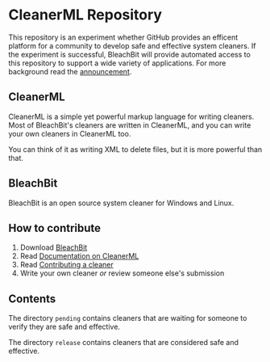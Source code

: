 CleanerML Repository
====================

This repository is an experiment whether GitHub provides an efficent platform for a community to develop safe and effective system cleaners.  If the experiment is successful, BleachBit will provide automated access to this repository to support a wide variety of applications.  For more background read the [announcement](http://bleachbit.sourceforge.net/news/bonus-pack-moved-svn-git).


CleanerML
---------
CleanerML is a simple yet powerful markup language for writing cleaners. Most of BleachBit's cleaners are written in CleanerML, and you can write your own cleaners in CleanerML too.

You can think of it as writing XML to delete files, but it is more powerful than that. 



BleachBit
---------
BleachBit is an open source system cleaner for Windows and Linux.



How to contribute
-----------------
1.  Download [BleachBit](http://bleachbit.sourceforge.net)
1.  Read [Documentation on CleanerML](http://bleachbit.sourceforge.net/documentation/cleanerml)  
1.  Read [Contributing a cleaner](http://bleachbit.sourceforge.net/contribute/cleaner)
1.  Write your own cleaner *or* review someone else's submission


Contents
--------

The directory `pending` contains cleaners that are waiting for someone to verify they are safe and effective.

The directory `release` contains cleaners that are considered safe and effective.
